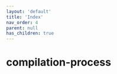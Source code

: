 ```yaml
---
layout: 'default'
title: 'Index'
nav_order: 4
parent: null
has_children: true
---
```


# compilation-process
